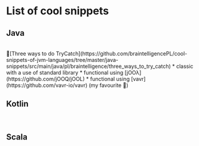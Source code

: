# List of cool snippets


## Java
<br> 
👾[Three ways to do TryCatch](https://github.com/braintelligencePL/cool-snippets-of-jvm-languages/tree/master/java-snippets/src/main/java/pl/braintelligence/three_ways_to_try_catch) 
* classic with a use of standard library
* functional using [jOOλ](https://github.com/jOOQ/jOOL)
* functional using [vavr](https://github.com/vavr-io/vavr) (my favourite 🖤)

## Kotlin
<br>

## Scala
<br> 
